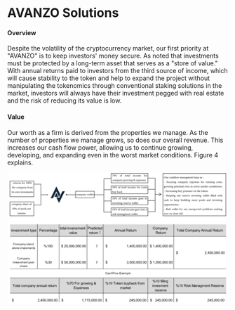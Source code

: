 # AVANZO Solutions

#### Overview

Despite the volatility of the cryptocurrency market, our first priority at "AVANZO" is to keep investors' money secure. As noted that investments must be protected by a long-term asset that serves as a "store of value." With annual returns paid to investors from the third source of income, which will cause stability to the token and help to expand the project without manipulating the tokenomics through conventional staking solutions in the market, investors will always have their investment pegged with real estate and the risk of reducing its value is low.

#### Value

Our worth as a firm is derived from the properties we manage. As the number of properties we manage grows, so does our overall revenue. This increases our cash flow power, allowing us to continue growing, developing, and expanding even in the worst market conditions. Figure 4 explains.

![Figure "4"](<../.gitbook/assets/Screenshot (63).png>)
